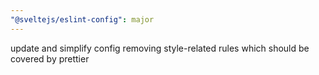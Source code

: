 ```yaml
---
"@sveltejs/eslint-config": major
---
```


update and simplify config removing style-related rules which should be covered by prettier
